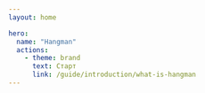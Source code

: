```yaml
---
layout: home

hero:
  name: "Hangman"
  actions:
    - theme: brand
      text: Старт
      link: /guide/introduction/what-is-hangman
---
```

